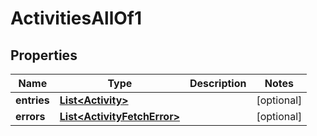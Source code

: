 

# ActivitiesAllOf1


## Properties

| Name | Type | Description | Notes |
|------------ | ------------- | ------------- | -------------|
|**entries** | [**List&lt;Activity&gt;**](Activity.md) |  |  [optional] |
|**errors** | [**List&lt;ActivityFetchError&gt;**](ActivityFetchError.md) |  |  [optional] |



